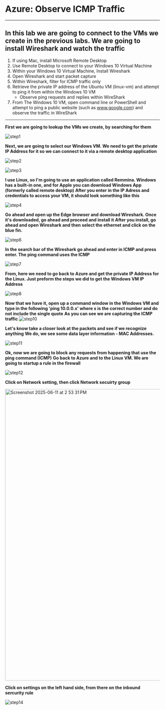 # Azure: Observe ICMP Traffic
---

In this lab we are going to connect to the VMs we create in the previous labs. We are going to install Wireshark and watch the traffic
---

1. If using Mac, install Microsoft Remote Desktop
2. Use Remote Desktop to connect to your Windows 10 Virtual Machine
3. Within your Windows 10 Virtual Machine, Install Wireshark
4. Open Wireshark and start packet capture
5. Within Wireshark, filter for ICMP traffic only
6. Retrieve the private IP address of the Ubuntu VM (linux-vm) and attempt to ping it from within the Windows 10 VM
   - Observe ping requests and replies within WireShark
7. From The Windows 10 VM, open command line or PowerShell and attempt to ping a public website (such as www.google.com) and observe the traffic in WireShark

---

**First we are going to lookup the VMs we create, by searching for them**

![step1](https://github.com/user-attachments/assets/dcd64425-8127-429a-9924-6829975a1d1b)

**Next, we are going to select our Windows VM. We need to get the private IP Address for it so we can connect to it via a remote desktop application**

![step2](https://github.com/user-attachments/assets/ff06921f-1898-4f2a-bf6c-eec332ad2049)

![step3](https://github.com/user-attachments/assets/e7979cb5-e7f9-4d45-882f-ee20ab66b7b8)

**I use Linux, so I'm going to use an application called Remmina. Windows has a built-in one, and for Apple you can download Windows App (formerly called remote desktop)**
**After you enter in the IP Adress and credentials to access your VM, it should look something like this**

![step4](https://github.com/user-attachments/assets/62719c9f-ddd3-41c4-8174-cc44b0fa60e3)

**Go ahead and open up the Edge browser and download Wireshark. Once it's downloaded, go ahead and proceed and install it**
**After you install, go ahead and open Wireshark and then select the ethernet and click on the blue fin.**

![step6](https://github.com/user-attachments/assets/17227151-2700-4f5e-9faf-b7eaec748289)

**In the search bar of the Wireshark go ahead and enter in ICMP and press enter. The ping command uses the ICMP**

![step7](https://github.com/user-attachments/assets/764e09b3-b427-443b-80fd-36c2b14c6693)

**From, here we need to go back to Azure and get the private IP Address for the Linux. Just preform the steps we did to get the Windows VM IP Address**

![step8](https://github.com/user-attachments/assets/c7e73f0a-4f40-4747-93f5-677a2baaacb5)

**Now that we have it, open up a command window in the Windows VM and type in the following 'ping 10.0.0.x' where x is the correct number and do not include the single quote**
**As you can see we are capturing the ICMP traffic**
![step10](https://github.com/user-attachments/assets/ae109dfa-573f-4213-b7b0-b83d143f2b59)


**Let's know take a closer look at the packets and see if we recognize anything**
**We do, we see some data layer information - MAC Addresses.**

![step11](https://github.com/user-attachments/assets/4983a551-85b1-44b5-b603-6506a1d47361)

**Ok, now we are going to block any requests from happening that use the ping command (ICMP)**
**Go back to Azure and to the Linux VM. We are going to startup a rule in the firewall**

![step12](https://github.com/user-attachments/assets/a759a353-0ba3-49cf-9998-41505cf2955f)

**Click on Network setting, then click Network secuirty group**

<img width="948" alt="Screenshot 2025-06-11 at 2 53 31 PM" src="https://github.com/user-attachments/assets/f7c00b4d-6ff6-4c86-b0d6-a10cb80e5e16" />

**Click on settings on the left hand side, from there on the inbound sercurity rule**

![step14](https://github.com/user-attachments/assets/ccc50c52-ffdf-4702-af7a-a4d633d55866)





